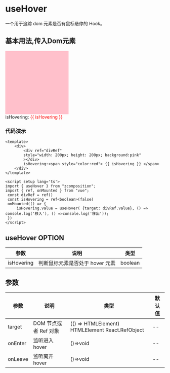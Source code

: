 # useHover

一个用于追踪 dom 元素是否有鼠标悬停的 Hook。

## 基本用法,传入Dom元素
<script setup lang='ts'>
import { useHover } from "@lib";
import { Ref, ref, onMounted } from "vue";   
 const divRef = ref()
 const isHovering = ref<boolean>(false)
 onMounted(() => {
     isHovering.value = useHover( {target: divRef.value}, () => console.log('移入'), () =>console.log('移出'));
 })
</script>

<div>
    <div ref="divRef"
      style="width: 200px; height: 200px; background:pink"
    ></div>
    isHovering:<span style="color:red"> {{ isHovering }} </span>
</div>

### 代码演示

```vue
<template>
    <div>
        <div ref="divRef"
        style="width: 200px; height: 200px; background:pink"
        ></div>
        isHovering:<span style="color:red"> {{ isHovering }} </span>
    </div>
</template>

<script setup lang='ts'>
import { useHover } from "zcomposition";
import { ref, onMounted } from "vue";   
 const divRef = ref()
 const isHovering = ref<boolean>(false)
 onMounted(() => {
     isHovering.value = useHover( {target: divRef.value}, () => console.log('移入'), () =>console.log('移出'));
 })
</script>

```

## useHover OPTION

| 参数       | 说明                      | 类型                   |
| -------    | ------------------------- | ---------------------- | 
| isHovering |判断鼠标元素是否处于 hover 元素 | boolean |

## 参数

| 参数      | 说明                      | 类型                   | 默认值 |
| -------   | ------------------------- | ---------------------- | ------ |
| target     |DOM 节点或者 Ref 对象| (() => HTMLElement) HTMLElement React.RefObject | -- |
| onEnter | 监听进入 hover	| ()=>void |  -- |
| onLeave | 监听离开 hover  | ()=>void |  --|   
